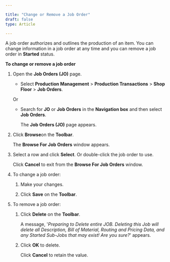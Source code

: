 ```yaml
---

title: "Change or Remove a Job Order"
draft: false
type: Article

---
```


A job order authorizes and outlines the production of an item. You can change information in a job order at any time and you can remove a job order in **Started** status.

**To change or remove a job order**

1. Open the **Job Orders (JO)** page.

    - Select **Production Management** > **Production Transactions** > **Shop Floor** > **Job Orders**.

    Or

    - Search for **JO** or **Job Orders** in the **Navigation box** and then select **Job Orders**.

        The **Job Orders (JO)** page appears.

2. Click **Browse**on the **Toolbar**.

    The **Browse For Job Orders** window appears.

3. Select a row and click **Select**. Or double-click the job order to use.

    Click **Cancel** to exit from the **Browse For Job Orders** window.

4. To change a job order:

    1. Make your changes.

    2. Click **Save** on the **Toolbar**.

5. To remove a job order:

    1. Click **Delete** on the **Toolbar**.

        A message, '*Preparing to Delete entire JOB. Deleting this Job will delete all Description, Bill of Material, Routing and Pricing Data, and any Started Sub-Jobs that may exist! Are you sure?*' appears.

    2. Click **OK** to delete.

        Click **Cancel** to retain the value.

​